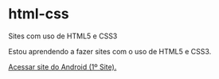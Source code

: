 # html-css
 Sites com uso de HTML5 e CSS3

Estou aprendendo a fazer sites com o uso de HTML5 e CSS3.

<a href="https://pedroporfirio06.github.io/html-css/sites/android/site.html"> Acessar site do Android (1º Site).<a>
